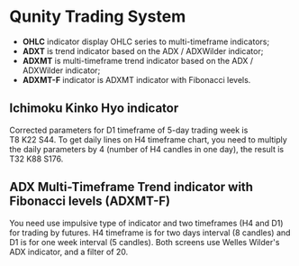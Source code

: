 # Qunity Trading System

* **OHLC** indicator display OHLC series to multi-timeframe indicators;
* **ADXT** is trend indicator based on the ADX / ADXWilder indicator;
* **ADXMT** is multi-timeframe trend indicator based on the ADX / ADXWilder indicator;
* **ADXMT-F** indicator is ADXMT indicator with Fibonacci levels.

## Ichimoku Kinko Hyo indicator

Corrected parameters for D1 timeframe of 5-day trading week is T8&nbsp;K22&nbsp;S44. To get daily lines on H4 timeframe chart, you need to multiply the daily parameters by 4 (number of H4 candles in one day), the result is T32&nbsp;K88&nbsp;S176.

## ADX Multi-Timeframe Trend indicator with Fibonacci levels (ADXMT-F)

You need use impulsive type of indicator and two timeframes (H4 and D1) for trading by futures. H4 timeframe is for two days interval (8&nbsp;candles) and D1 is for one week interval (5&nbsp;candles). Both screens use Welles Wilder's ADX indicator, and a filter of 20.
